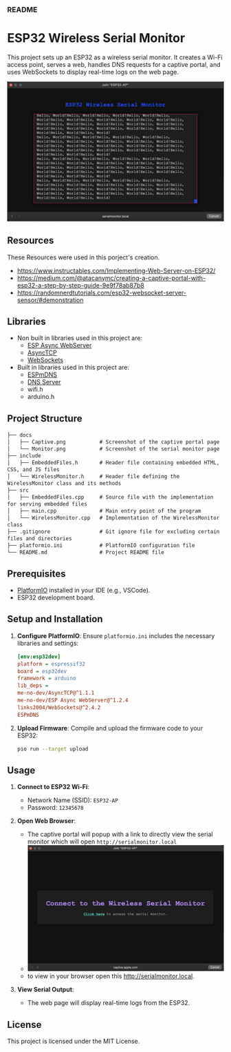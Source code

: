 ### README

# ESP32 Wireless Serial Monitor

This project sets up an ESP32 as a wireless serial monitor. It creates a Wi-Fi access point, serves a web, handles DNS requests for a captive portal, and uses WebSockets to display real-time logs on the web page.

![Alt text](docs/Monitor.png)

## Resources

These Resources were used in this porject's creation.

-   https://www.instructables.com/Implementing-Web-Server-on-ESP32/
-   https://medium.com/@atacanymc/creating-a-captive-portal-with-esp32-a-step-by-step-guide-9e9f78ab87b8
-   https://randomnerdtutorials.com/esp32-websocket-server-sensor/#demonstration

## Libraries

-   Non built in libraries used in this project are:
    -   [ESP Async WebServer](https://github.com/dvarrel/ESPAsyncWebSrv)
    -   [AsyncTCP](https://github.com/dvarrel/AsyncTCP)
    -   [WebSockets](https://github.com/Links2004/arduinoWebSockets)
-   Built in libraries used in this project are:
    -   [ESPmDNS](https://github.com/espressif/arduino-esp32/tree/master/libraries/ESPmDNS)
    -   [DNS Server](https://github.com/espressif/arduino-esp32/tree/master/libraries/DNSServer)
    -   wifi.h
    -   arduino.h

## Project Structure

```plaintext
├── docs
│   ├── Captive.png           # Screenshot of the captive portal page
│   └── Monitor.png           # Screenshot of the serial monitor page
├── include
│   ├── EmbeddedFiles.h       # Header file containing embedded HTML, CSS, and JS files
│   └── WirelessMonitor.h     # Header file defining the WirelessMonitor class and its methods
├── src
│   ├── EmbeddedFiles.cpp     # Source file with the implementation for serving embedded files
│   ├── main.cpp              # Main entry point of the program
│   └── WirelessMonitor.cpp   # Implementation of the WirelessMonitor class
├── .gitignore                # Git ignore file for excluding certain files and directories
├── platformio.ini            # PlatformIO configuration file
└── README.md                 # Project README file

```

## Prerequisites

-   [PlatformIO](https://platformio.org/) installed in your IDE (e.g., VSCode).
-   ESP32 development board.

## Setup and Installation

1.  **Configure PlatformIO**:
    Ensure `platformio.ini` includes the necessary libraries and settings:

    ```ini
    [env:esp32dev]
    platform = espressif32
    board = esp32dev
    framework = arduino
    lib_deps =
    me-no-dev/AsyncTCP@^1.1.1
    me-no-dev/ESP Async WebServer@^1.2.4
    links2004/WebSockets@^2.4.2
    ESPmDNS

    ```


2.  **Upload Firmware**:
    Compile and upload the firmware code to your ESP32:
    ```sh
    pio run --target upload
    ```

## Usage

1. **Connect to ESP32 Wi-Fi**:

    - Network Name (SSID): `ESP32-AP`
    - Password: `12345678`

2. **Open Web Browser**:

    - The captive portal will popup with a link to directly view the serial monitor which will open `http://serialmonitor.local`
    - ![Alt text](docs/Captive.png)
    - to view in your browser open this http://serialmonitor.local.

3. **View Serial Output**:
    - The web page will display real-time logs from the ESP32.


## License

This project is licensed under the MIT License.
